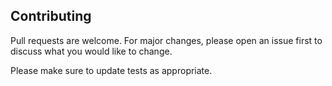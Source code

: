 
## Contributing
Pull requests are welcome. For major changes, please open an issue first to discuss what you would like to change.

Please make sure to update tests as appropriate.